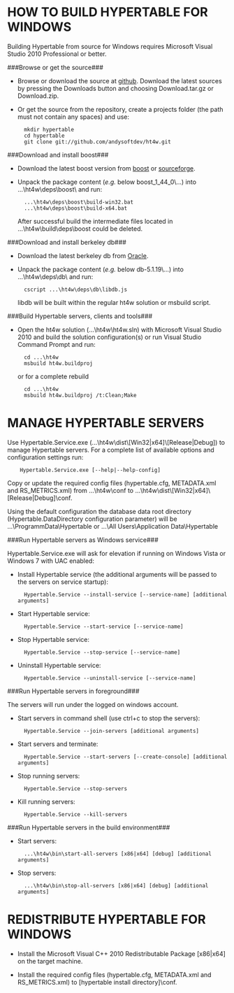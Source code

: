 HOW TO BUILD HYPERTABLE FOR WINDOWS
===================================

Building Hypertable from source for Windows requires Microsoft Visual Studio 2010 Professional or better.

###Browse or get the source###

* Browse or download the source at [github](http://github.com/andysoftdev/ht4w).
  Download the latest sources by pressing the Downloads button and choosing
  Download.tar.gz or Download.zip.
  
* Or get the source from the repository, create a projects folder (the path must not
  contain any spaces) and use:

		mkdir hypertable
		cd hypertable
		git clone git://github.com/andysoftdev/ht4w.git


###Download and install boost###

* Download the latest boost version from [boost](http://www.boost.org/users/download/)
  or [sourceforge](http://sourceforge.net/projects/boost/files/boost/).

* Unpack the package content (*e.g.* below boost\_1\_44\_0\\...) into ...\\ht4w\\deps\\boost\\ and run:

		...\ht4w\deps\boost\build-win32.bat
		...\ht4w\deps\boost\build-x64.bat
  After successful build the intermediate files located in ...\\ht4w\\build\\deps\\boost could be deleted.


###Download and install berkeley db###

* Download the latest berkeley db from [Oracle](http://www.oracle.com/technetwork/database/berkeleydb/downloads/index.html).

* Unpack the package content (*e.g.* below db-5.1.19\\...) into ...\\ht4w\\deps\\db\\ and run:

		cscript ...\ht4w\deps\db\libdb.js
  libdb will be built within the regular ht4w solution or msbuild script.


###Build Hypertable servers, clients and tools###

* Open the ht4w solution (...\\ht4w\\ht4w.sln) with Microsoft Visual Studio 2010 and build the solution configuration(s) or
  run Visual Studio Command Prompt and run:

		cd ...\ht4w
		msbuild ht4w.buildproj
  or for a complete rebuild

		cd ...\ht4w
		msbuild ht4w.buildproj /t:Clean;Make


MANAGE HYPERTABLE SERVERS
=========================

Use Hypertable.Service.exe (...\\ht4w\\dist\\\[Win32|x64]\\\[Release|Debug]) to manage Hypertable servers. For a complete list
of available options and configuration settings run:

		Hypertable.Service.exe [--help|--help-config]

Copy or update the required config files (hypertable.cfg, METADATA.xml and RS_METRICS.xml) from ...\\ht4w\\conf to ...\\ht4w\\dist\\\[Win32|x64]\\\[Release|Debug]\\conf.

Using the default configuration the database data root directory (Hypertable.DataDirectory configuration parameter) will be ...\\ProgrammData\\Hypertable
or ...\\All Users\\Application Data\\Hypertable


###Run Hypertable servers as Windows service###

Hypertable.Service.exe will ask for elevation if running on Windows Vista or Windows 7 with UAC enabled:

* Install Hypertable service (the additional arguments will be passed to the servers on service startup):

		Hypertable.Service --install-service [--service-name] [additional arguments]

* Start Hypertable service:

		Hypertable.Service --start-service [--service-name]

* Stop Hypertable service:

		Hypertable.Service --stop-service [--service-name]

* Uninstall Hypertable service:

		Hypertable.Service --uninstall-service [--service-name]


###Run Hypertable servers in foreground###

The servers will run under the logged on windows account.

* Start servers in command shell (use ctrl+c to stop the servers):

		Hypertable.Service --join-servers [additional arguments]

* Start servers and terminate:

		Hypertable.Service --start-servers [--create-console] [additional arguments]

* Stop running servers:

		Hypertable.Service --stop-servers

* Kill running servers:

		Hypertable.Service --kill-servers


###Run Hypertable servers in the build environment###

* Start servers:

		...\ht4w\bin\start-all-servers [x86|x64] [debug] [additional arguments]

* Stop servers:

		...\ht4w\bin\stop-all-servers [x86|x64] [debug] [additional arguments]


REDISTRIBUTE HYPERTABLE FOR WINDOWS
===================================

* Install the Microsoft Visual C++ 2010 Redistributable Package [x86|x64] on the target machine.

* Install the required config files (hypertable.cfg, METADATA.xml and RS_METRICS.xml) to [hypertable install directory]\\conf.